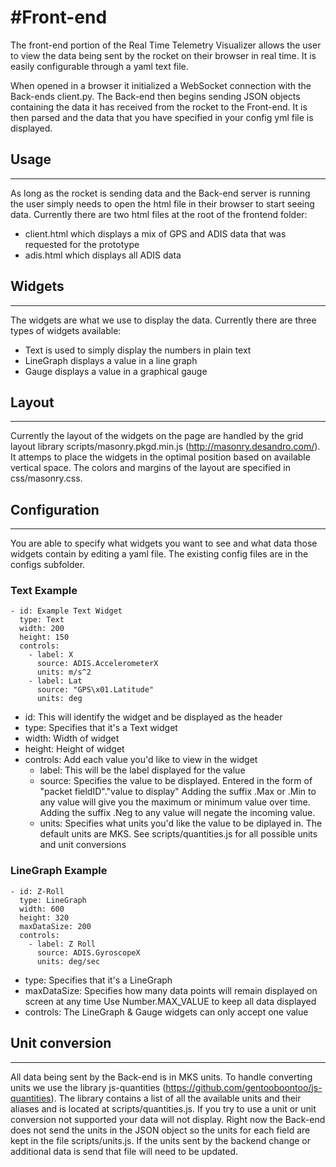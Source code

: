 #Front-end
====================

The front-end portion of the Real Time Telemetry Visualizer allows the user to view the data being sent by the rocket on their browser in real time.  It is easily configurable through a yaml text file.

When opened in a browser it initialized a WebSocket connection with the Back-ends client.py.  The Back-end then begins sending JSON objects containing the data it has received from the rocket to the Front-end.  It is then parsed and the data that you have specified in your config yml file is displayed.

## Usage
--------------------
As long as the rocket is sending data and the Back-end server is running the user simply needs to open the html file in their browser to start seeing data.  Currently there are two html files at the root of the frontend folder:
* client.html which displays a mix of GPS and ADIS data that was requested for the prototype
* adis.html which displays all ADIS data

## Widgets
--------------------
The widgets are what we use to display the data.  Currently there are three types of widgets available:
* Text is used to simply display the numbers in plain text
* LineGraph displays a value in a line graph
* Gauge displays a value in a graphical gauge

## Layout
--------------------
Currently the layout of the widgets on the page are handled by the grid layout library scripts/masonry.pkgd.min.js (http://masonry.desandro.com/).  It attemps to place the widgets in the optimal position based on available vertical space.  The colors and margins of the layout are specified in css/masonry.css.

## Configuration
--------------------
You are able to specify what widgets you want to see and what data those widgets contain by editing a yaml file.  The existing config files are in the configs subfolder.

### Text Example
    - id: Example Text Widget
      type: Text
      width: 200
      height: 150
      controls:
        - label: X
          source: ADIS.AccelerometerX
          units: m/s^2
        - label: Lat
          source: "GPS\x01.Latitude"
          units: deg

* id:  This will identify the widget and be displayed as the header
* type:	Specifies that it's a Text widget
* width:	Width of widget
* height:	Height of widget
* controls:	Add each value you'd like to view in the widget
  * label:	This will be the label displayed for the value
  * source:	Specifies the value to be displayed.  Entered in the form of "packet fieldID"."value to display" 
  					Adding the suffix .Max or .Min to any value will give you the maximum or minimum value over time.
						Adding the suffix .Neg to any value will negate the incoming value.
  * units:	Specifies what units you'd like the value to be diplayed in.  The default units are MKS.
  					See scripts/quantities.js for all possible units and unit conversions

### LineGraph Example
    - id: Z-Roll
      type: LineGraph
      width: 600
      height: 320
      maxDataSize: 200
      controls:
        - label: Z Roll
          source: ADIS.GyroscopeX
          units: deg/sec

* type:	Specifies that it's a LineGraph
* maxDataSize:	Specifies how many data points will remain displayed on screen at any time
								Use Number.MAX_VALUE to keep all data displayed
* controls:	The LineGraph & Gauge widgets can only accept one value

## Unit conversion
--------------------
All data being sent by the Back-end is in MKS units.  To handle converting units we use the library js-quantities (https://github.com/gentooboontoo/js-quantities).  The library contains a list of all the available units and their aliases and is located at scripts/quantities.js.  If you try to use a unit or unit conversion not supported your data will not display.
Right now the Back-end does not send the units in the JSON object so the units for each field are kept in the file scripts/units.js.  If the units sent by the backend change or additional data is send that file will need to be updated.
